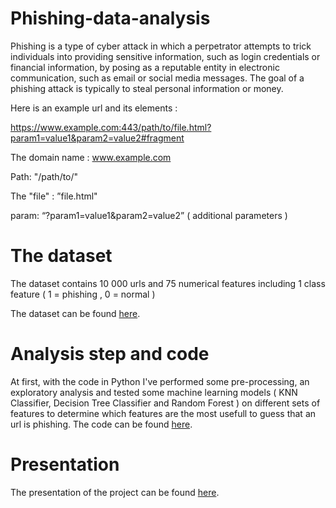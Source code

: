 # Phishing-data-analysis

Phishing is a type of cyber attack in which a perpetrator attempts to trick individuals into providing sensitive information, such as login credentials or financial information, by posing as a reputable entity in electronic communication, such as email or social media messages. 
The goal of a phishing attack is typically to steal personal information or money.

Here is an example url and its elements :

https://www.example.com:443/path/to/file.html?param1=value1&param2=value2#fragment

The domain name : www.example.com 

Path:  "/path/to/"

The "file" : ”file.html" 

param: “?param1=value1&param2=value2” ( additional parameters )

# The dataset

The dataset contains 10 000 urls and 75 numerical features including 1 class feature ( 1 = phishing , 0 = normal ) 

The dataset can be found [here](https://github.com/charlesahamed/Phishing-data-analysis/blob/main/Dataset%20for%20phishing%20detection.csv).

# Analysis step and code 

At first, with the code in Python I've performed some pre-processing, an exploratory analysis and tested some machine learning models ( KNN Classifier, Decision Tree Classifier and Random Forest ) on different sets of features to determine which features are the most usefull to guess that an url is phishing.
The code can be found [here](https://github.com/charlesahamed/Phishing-data-analysis/blob/main/Financial_Data_Analysis_Project_Charles_AHAMED-checkpoint.ipynb).

# Presentation

The presentation of the project can be found [here](https://docs.google.com/presentation/d/1M06Gd8PzId6Wh6xDnk3oV543sHFI8J_ZeWNEc8L_fug/edit?usp=sharing).
